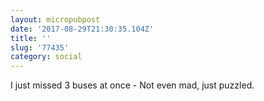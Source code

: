 ```yaml
---
layout: micropubpost
date: '2017-08-29T21:30:35.104Z'
title: ''
slug: '77435'
category: social
---
```

I just missed 3 buses at once - Not even mad, just puzzled.
